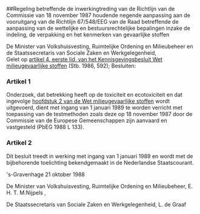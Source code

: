 <meta http-equiv='Content-Type' content='text/html; charset=utf-8' />

##Regeling betreffende de inwerkingtreding van de Richtlijn van de Commissie van 18 november 1987 houdende negende aanpassing aan de vooruitgang van de Richtlijn 67/548/EEG van de Raad betreffende de aanpassing van de wettelijke en bestuursrechtelijke bepalingen inzake de indeling, de verpakking en het kenmerken van gevaarlijke stoffen

De Minister van Volkshuisvesting, Ruimtelijke Ordening en Milieubeheer en de Staatssecretaris van Sociale Zaken en Werkgelegenheid,  
Gelet op [artikel 4, eerste lid, van het Kennisgevingsbesluit Wet milieugevaarlijke stoffen](../../../../../../../AMvB/kennisgevingsbesluit/wet/milieugevaarlijke/stoffen/BWBR0004050/README.md) (Stb. 1986, 592);
Besluiten:    

### Artikel  1  

Onderzoek, dat betrekking heeft op de toxiciteit en ecotoxiciteit en dat ingevolge [hoofdstuk 2 van de Wet milieugevaarlijke stoffen](../../../../../../../wet/wet/milieugevaarlijke/stoffen/BWBR0003892/README.md) wordt uitgevoerd, dient met ingang van 1 januari 1989 te worden verricht met toepassing van de testmethoden zoals deze op 18 november 1987 door de Commissie van de Europese Gemeenschappen zijn aanvaard en vastgesteld (PbEG 1988 L 133). 

### Artikel  2  

Dit besluit treedt in werking met ingang van 1 januari 1989 en wordt met de bijbehorende toelichting bekendgemaakt in de Nederlandse Staatscourant. 

's-Gravenhage 
21 oktober 1988    

De 
Minister van Volkshuisvesting, Ruimtelijke Ordening en Milieubeheer, 
E. H. T. M.Nijpels ,  

De 
Staatssecretaris van Sociale Zaken en Werkgelegenheid, 
L. de Graaf      
